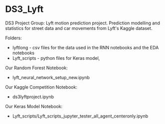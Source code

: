 # DS3_Lyft
DS3 Project Group: Lyft motion prediction project. Prediction modelling and statistics for street data and car movements from Lyft's Kaggle dataset.

Folders:
* lyftlong - csv files for the data used in the RNN notebooks and the EDA notebooks
* Lyft_scripts - python files for Keras model,

Our Random Forest Notebook:
* lyft_neural_network_setup_new.ipynb

Our Kaggle Competition Notebook:
* ds3lyftproject.ipynb

Our Keras Model Notebook: 
* Lyft_scripts/Lyft_scripts_jupyter_tester_all_agent_centeronly.ipynb
